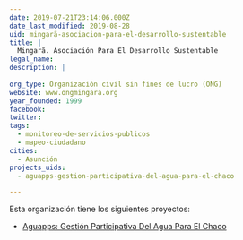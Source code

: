 ```yaml
---
date: 2019-07-21T23:14:06.000Z
date_last_modified: 2019-08-28
uid: mingarã-asociacion-para-el-desarrollo-sustentable
title: |
  Mingarã. Asociación Para El Desarrollo Sustentable
legal_name: 
description: |
  
org_type: Organización civil sin fines de lucro (ONG)
website: www.ongmingara.org
year_founded: 1999
facebook: 
twitter: 
tags:
  - monitoreo-de-servicios-publicos
  - mapeo-ciudadano
cities: 
  - Asunción
projects_uids:
  - aguapps-gestion-participativa-del-agua-para-el-chaco

---
```


Esta organización tiene los siguientes proyectos:

- [Aguapps: Gestión Participativa Del Agua Para El Chaco](/proyectos/aguapps-gestion-participativa-del-agua-para-el-chaco)
